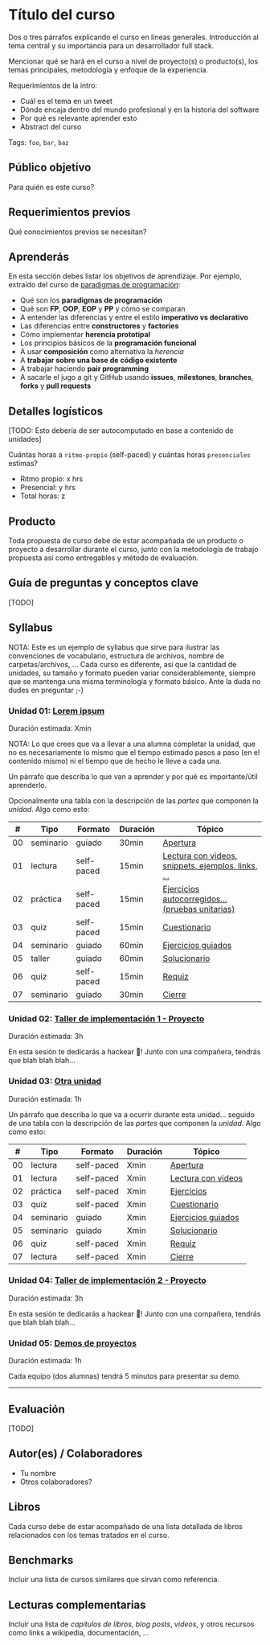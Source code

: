 # Título del curso

Dos o tres párrafos explicando el curso en líneas generales. Introducción al
tema central y su importancia para un desarrollador full stack.

Mencionar qué se hará en el curso a nivel de proyecto(s) o producto(s), los
temas principales, metodología y enfoque de la experiencia.

Requerimientos de la intro:

* Cuál es el tema en un tweet
* Dónde encaja dentro del mundo profesional y en la historia del software
* Por qué es relevante aprender esto
* Abstract del curso

Tags: `foo`, `bar`, `baz`

## Público objetivo

Para quién es este curso?

## Requerimientos previos

Qué conocimientos previos se necesitan?

## Aprenderás

En esta sección debes listar los objetivos de aprendizaje. Por ejemplo,
extraído del curso de [paradigmas de programación](https://github.com/Laboratoria/curricula-js/tree/master/09-paradigms):

* Qué son los **paradigmas de programación**
* Qué son **FP**, **OOP**, **EOP** y **PP** y cómo se comparan
* A entender las diferencias y entre el estilo **imperativo vs declarativo**
* Las diferencias entre **constructores** y **factories**
* Cómo implementar **herencia prototipal**
* Los principios básicos de la **programación funcional**
* A usar **composición** como alternativa la _herencia_
* A **trabajar sobre una base de código existente**
* A trabajar haciendo **pair programming**
* A sacarle el jugo a git y GitHub usando **issues**, **milestones**,
  **branches**, **forks** y **pull requests**

## Detalles logísticos

[TODO: Esto debería de ser autocomputado en base a contenido de unidades]

Cuántas horas a `ritmo-propio` (self-paced) y cuántas horas `presenciales`
estimas?

* Ritmo propio: x hrs
* Presencial: y hrs
* Total horas: z

## Producto

Toda propuesta de curso debe de estar acompañada de un producto o proyecto a
desarrollar durante el curso, junto con la metodología de trabajo propuesta
así como entregables y método de evaluación.

## Guía de preguntas y conceptos clave

[TODO]

## Syllabus

NOTA: Este es un ejemplo de syllabus que sirve para ilustrar las convenciones de
vocabulario, estructura de archivos, nombre de carpetas/archivos, ... Cada curso
es diferente, así que la cantidad de unidades, su tamaño y formato pueden variar
considerablemente, siempre que se mantenga una misma terminología y formato
básico. Ante la duda no dudes en preguntar ;-)

### Unidad 01: [Lorem ipsum](01-lorem-ipsum)

Duración estimada: Xmin

NOTA: Lo que crees que va a llevar a una alumna completar la unidad, que no es
necesariamente lo mismo que el tiempo estimado pasos a paso (en el contenido
mismo) ni el tiempo que de hecho le lleve a cada una.

Un párrafo que describa lo que van a aprender y por qué es importante/útil
aprenderlo.

Opcionalmente una tabla con la descripción de las _partes_ que componen la
_unidad_. Algo como esto:

| # | Tipo | Formato | Duración | Tópico
| - | ---- | ------- | -------- | ------
| 00 | seminario | guiado | 30min | [Apertura](01-lorem-ipsum/00-apertura.md)
| 01 | lectura | self-paced | 15min | [Lectura con videos, snippets, ejemplos, links, ...](01-lorem-ipsum/01-self-learning-1.md)
| 02 | práctica | self-paced | 15min | [Ejercicios autocorregidos... (pruebas unitarias)](01-lorem-ipsum/02-self-learning-2.md)
| 03 | quiz | self-paced | 15min | [Cuestionario](01-lorem-ipsum/03-some-quiz.md)
| 04 | seminario | guiado | 60min | [Ejercicios guiados](01-lorem-ipsum/04-ejercicios-guiados.md)
| 05 | taller | guiado | 60min | [Solucionario](01-lorem-ipsum/05-solucionario.md)
| 06 | quiz | self-paced | 15min | [Requiz](01-lorem-ipsum/06-requiz.md)
| 07 | seminario | guiado | 30min | [Cierre](01-lorem-ipsum/07-cierre.md)

### Unidad 02: [Taller de implementación 1 - Proyecto](#)

Duración estimada: 3h

En esta sesión te dedicarás a hackear 🚧! Junto con una compañera, tendrás que
blah blah blah...

### Unidad 03: [Otra unidad](#)

Duración estimada: 1h

Un párrafo que describa lo que va a ocurrir durante esta unidad... seguido de
una tabla con la descripción de las _partes_ que componen la _unidad_. Algo como
esto:

| # | Tipo | Formato | Duración | Tópico
| - | ---- | ------- | -------- | ------
| 00 | lectura | self-paced | Xmin | [Apertura](01-lorem-ipsum/00-apertura.md)
| 01 | lectura | self-paced | Xmin | [Lectura con videos](01-lorem-ipsum/01-self-learning-1.md)
| 02 | práctica | self-paced | Xmin | [Ejercicios](01-lorem-ipsum/02-self-learning-2.md)
| 03 | quiz | self-paced | Xmin | [Cuestionario](01-lorem-ipsum/03-some-quiz.md)
| 04 | seminario | guiado | Xmin | [Ejercicios guiados](01-lorem-ipsum/04-ejercicios-guiados.md)
| 05 | seminario | guiado | Xmin | [Solucionario](01-lorem-ipsum/05-solucionario.md)
| 06 | quiz | self-paced | Xmin | [Requiz](01-lorem-ipsum/06-requiz.md)
| 07 | lectura | self-paced | Xmin | [Cierre](01-lorem-ipsum/07-cierre.md)

### Unidad 04: [Taller de implementación 2 - Proyecto](#)

Duración estimada: 3h

En esta sesión te dedicarás a hackear 🚧! Junto con una compañera, tendrás que
blah blah blah...

### Unidad 05: [Demos de proyectos](#)

Duración estimada: 1h

Cada equipo (dos alumnas) tendrá 5 minutos para presentar su demo.

***

## Evaluación

[TODO]

## Autor(es) / Colaboradores

* Tu nombre
* Otros colaboradores?

## Libros

Cada curso debe de estar acompañado de una lista detallada de libros
relacionados con los temas tratados en el curso.

## Benchmarks

Incluir una lista de cursos similares que sirvan como referencia.

## Lecturas complementarias

Incluir una lista de _capítulos de libros_, _blog posts_, _videos_, y otros
recursos como links a wikipedia, documentación, ...
